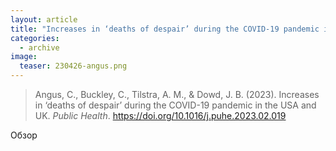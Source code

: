 ```yaml
---
layout: article
title: "Increases in ‘deaths of despair’ during the COVID-19 pandemic in the USA and UK"
categories: 
  - archive
image:
  teaser: 230426-angus.png
---
```


> Angus, C., Buckley, C., Tilstra, A. M., & Dowd, J. B. (2023). Increases in ‘deaths of despair’ during the COVID-19 pandemic in the USA and UK. _Public Health_. https://doi.org/10.1016/j.puhe.2023.02.019

Обзор 

